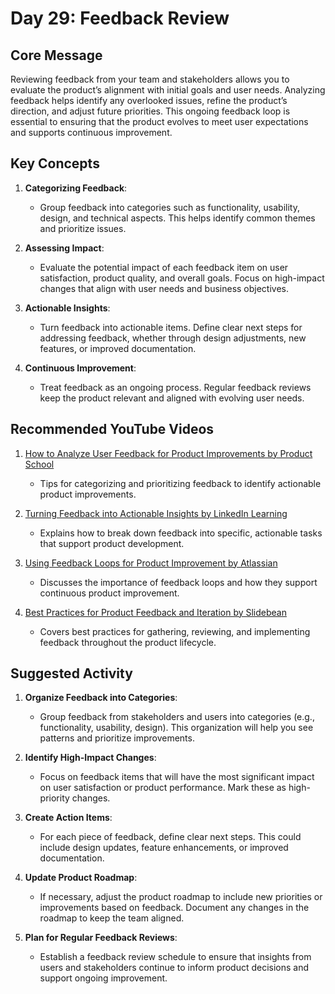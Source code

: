 # Day 29: Feedback Review

## Core Message
Reviewing feedback from your team and stakeholders allows you to evaluate the product’s alignment with initial goals and user needs. Analyzing feedback helps identify any overlooked issues, refine the product’s direction, and adjust future priorities. This ongoing feedback loop is essential to ensuring that the product evolves to meet user expectations and supports continuous improvement.

## Key Concepts
1. **Categorizing Feedback**:
   - Group feedback into categories such as functionality, usability, design, and technical aspects. This helps identify common themes and prioritize issues.

2. **Assessing Impact**:
   - Evaluate the potential impact of each feedback item on user satisfaction, product quality, and overall goals. Focus on high-impact changes that align with user needs and business objectives.

3. **Actionable Insights**:
   - Turn feedback into actionable items. Define clear next steps for addressing feedback, whether through design adjustments, new features, or improved documentation.

4. **Continuous Improvement**:
   - Treat feedback as an ongoing process. Regular feedback reviews keep the product relevant and aligned with evolving user needs.

## Recommended YouTube Videos
1. [How to Analyze User Feedback for Product Improvements by Product School](https://www.youtube.com/watch?v=gTi4e5x7pso)
   - Tips for categorizing and prioritizing feedback to identify actionable product improvements.

2. [Turning Feedback into Actionable Insights by LinkedIn Learning](https://www.youtube.com/watch?v=bY9-fdlRFoE)
   - Explains how to break down feedback into specific, actionable tasks that support product development.

3. [Using Feedback Loops for Product Improvement by Atlassian](https://www.youtube.com/watch?v=cQSO8WdzNSw)
   - Discusses the importance of feedback loops and how they support continuous product improvement.

4. [Best Practices for Product Feedback and Iteration by Slidebean](https://www.youtube.com/watch?v=cVRGn6qj2K8)
   - Covers best practices for gathering, reviewing, and implementing feedback throughout the product lifecycle.

## Suggested Activity
1. **Organize Feedback into Categories**:
   - Group feedback from stakeholders and users into categories (e.g., functionality, usability, design). This organization will help you see patterns and prioritize improvements.

2. **Identify High-Impact Changes**:
   - Focus on feedback items that will have the most significant impact on user satisfaction or product performance. Mark these as high-priority changes.

3. **Create Action Items**:
   - For each piece of feedback, define clear next steps. This could include design updates, feature enhancements, or improved documentation.

4. **Update Product Roadmap**:
   - If necessary, adjust the product roadmap to include new priorities or improvements based on feedback. Document any changes in the roadmap to keep the team aligned.

5. **Plan for Regular Feedback Reviews**:
   - Establish a feedback review schedule to ensure that insights from users and stakeholders continue to inform product decisions and support ongoing improvement.
